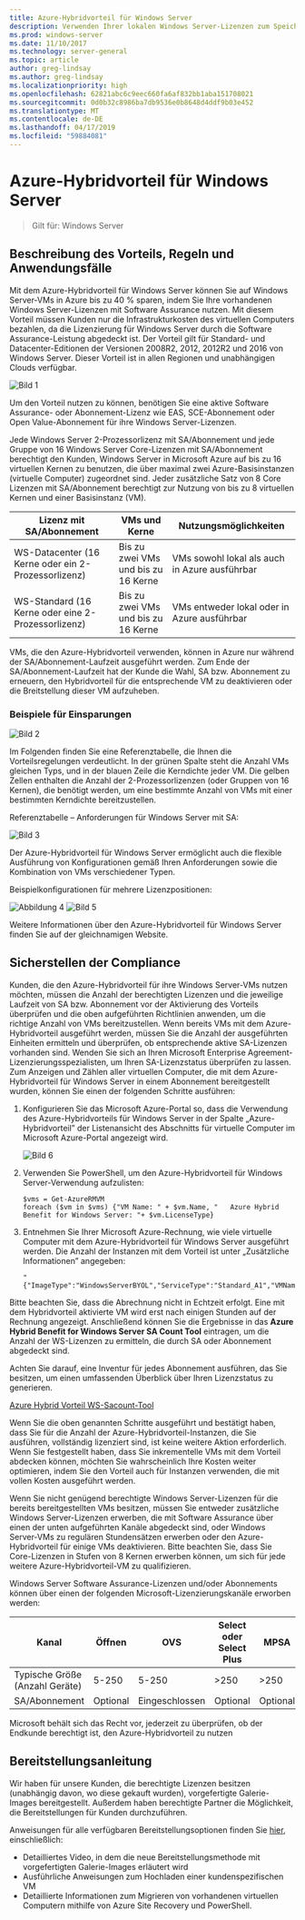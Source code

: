 ```yaml
---
title: Azure-Hybridvorteil für Windows Server
description: Verwenden Ihrer lokalen Windows Server-Lizenzen zum Speichern auf Azure-VMs
ms.prod: windows-server
ms.date: 11/10/2017
ms.technology: server-general
ms.topic: article
author: greg-lindsay
ms.author: greg-lindsay
ms.localizationpriority: high
ms.openlocfilehash: 62821abc6c9eec660fa6af832bb1aba151708021
ms.sourcegitcommit: 0d0b32c8986ba7db9536e0b8648d4ddf9b03e452
ms.translationtype: MT
ms.contentlocale: de-DE
ms.lasthandoff: 04/17/2019
ms.locfileid: "59884081"
---
```

# <a name="azure-hybrid-benefit-for-windows-server"></a>Azure-Hybridvorteil für Windows Server

>Gilt für: Windows Server

## <a name="benefit-description-rules-and-use-cases"></a>Beschreibung des Vorteils, Regeln und Anwendungsfälle

Mit dem Azure-Hybridvorteil für Windows Server können Sie auf Windows Server-VMs in Azure bis zu 40 % sparen, indem Sie Ihre vorhandenen Windows Server-Lizenzen mit Software Assurance nutzen.  Mit diesem Vorteil müssen Kunden nur die Infrastrukturkosten des virtuellen Computers bezahlen, da die Lizenzierung für Windows Server durch die Software Assurance-Leistung abgedeckt ist.  Der Vorteil gilt für Standard- und Datacenter-Editionen der Versionen 2008R2, 2012, 2012R2 und 2016 von Windows Server.  Dieser Vorteil ist in allen Regionen und unabhängigen Clouds verfügbar.


![Bild 1](media/ahb01.png)

Um den Vorteil nutzen zu können, benötigen Sie eine aktive Software Assurance- oder Abonnement-Lizenz wie EAS, SCE-Abonnement oder Open Value-Abonnement für ihre Windows Server-Lizenzen.  

Jede Windows Server 2-Prozessorlizenz mit SA/Abonnement und jede Gruppe von 16 Windows Server Core-Lizenzen mit SA/Abonnement berechtigt den Kunden, Windows Server in Microsoft Azure auf bis zu 16 virtuellen Kernen zu benutzen, die über maximal zwei Azure-Basisinstanzen (virtuelle Computer) zugeordnet sind. Jeder zusätzliche Satz von 8 Core Lizenzen mit SA/Abonnement berechtigt zur Nutzung von bis zu 8 virtuellen Kernen und einer Basisinstanz (VM).

| Lizenz mit SA/Abonnement            | VMs und Kerne            | Nutzungsmöglichkeiten                                |
|-----------------------------------------|----------------------------------|-----------------------------------------------------|
| WS-Datacenter (16 Kerne oder ein 2-Prozessorlizenz)  | Bis zu zwei VMs und bis zu 16 Kerne | VMs sowohl lokal als auch in Azure ausführbar  |
| WS-Standard (16 Kerne oder eine 2-Prozessorlizenz)    | Bis zu zwei VMs und bis zu 16 Kerne | VMs entweder lokal oder in Azure ausführbar |

VMs, die den Azure-Hybridvorteil verwenden, können in Azure nur während der SA/Abonnement-Laufzeit ausgeführt werden. Zum Ende der SA/Abonnement-Laufzeit hat der Kunde die Wahl, SA bzw. Abonnement zu erneuern, den Hybridvorteil für die entsprechende VM zu deaktivieren oder die Breitstellung dieser VM aufzuheben. 

### <a name="savings-examples"></a>Beispiele für Einsparungen 

![Bild 2](media/ahb02.png)
 
Im Folgenden finden Sie eine Referenztabelle, die Ihnen die Vorteilsregelungen verdeutlicht. In der grünen Spalte steht die Anzahl VMs gleichen Typs, und in der blauen Zeile die Kerndichte jeder VM. Die gelben Zellen enthalten die Anzahl der 2-Prozessorlizenzen (oder Gruppen von 16 Kernen), die benötigt werden, um eine bestimmte Anzahl von VMs mit einer bestimmten Kerndichte bereitzustellen. 

Referenztabelle – Anforderungen für Windows Server mit SA:

![Bild 3](media/ahb03.png)
 
Der Azure-Hybridvorteil für Windows Server ermöglicht auch die flexible Ausführung von Konfigurationen gemäß Ihren Anforderungen sowie die Kombination von VMs verschiedener Typen.

Beispielkonfigurationen für mehrere Lizenzpositionen:

![Abbildung 4](media/ahb04.png)
![Bild 5](media/ahb05.png)

 
Weitere Informationen über den Azure-Hybridvorteil für Windows Server finden Sie auf der gleichnamigen Website.

## <a name="how-to-maintain-compliance"></a>Sicherstellen der Compliance

Kunden, die den Azure-Hybridvorteil für ihre Windows Server-VMs nutzen möchten, müssen die Anzahl der berechtigten Lizenzen und die jeweilige Laufzeit von SA bzw. Abonnement vor der Aktivierung des Vorteils überprüfen und die oben aufgeführten Richtlinien anwenden, um die richtige Anzahl von VMs bereitzustellen. Wenn bereits VMs mit dem Azure-Hybridvorteil ausgeführt werden, müssen Sie die Anzahl der ausgeführten Einheiten ermitteln und überprüfen, ob entsprechende aktive SA-Lizenzen vorhanden sind.  Wenden Sie sich an Ihren Microsoft Enterprise Agreement-Lizenzierungsspezialisten, um Ihren SA-Lizenzstatus überprüfen zu lassen.
Zum Anzeigen und Zählen aller virtuellen Computer, die mit dem Azure-Hybridvorteil für Windows Server in einem Abonnement bereitgestellt wurden, können Sie einen der folgenden Schritte ausführen:

1. Konfigurieren Sie das Microsoft Azure-Portal so, dass die Verwendung des Azure-Hybridvorteils für Windows Server in der Spalte „Azure-Hybridvorteil” der Listenansicht des Abschnitts für virtuelle Computer im Microsoft Azure-Portal angezeigt wird. 

    ![Bild 6](media/ahb06.png)

2.  Verwenden Sie PowerShell, um den Azure-Hybridvorteil für Windows Server-Verwendung aufzulisten:

    ```
    $vms = Get-AzureRMVM 
    foreach ($vm in $vms) {"VM Name: " + $vm.Name, "   Azure Hybrid Benefit for Windows Server: "+ $vm.LicenseType}
    ```

3.  Entnehmen Sie Ihrer Microsoft Azure-Rechnung, wie viele virtuelle Computer mit dem Azure-Hybridvorteil für Windows Server ausgeführt werden. Die Anzahl der Instanzen mit dem Vorteil ist unter „Zusätzliche Informationen” angegeben:

    ```
    "{"ImageType":"WindowsServerBYOL","ServiceType":"Standard_A1","VMName":"","UsageType":"ComputeHR"}" 
    ```

Bitte beachten Sie, dass die Abrechnung nicht in Echtzeit erfolgt. Eine mit dem Hybridvorteil aktivierte VM wird erst nach einigen Stunden auf der Rechnung angezeigt.
Anschließend können Sie die Ergebnisse in das **Azure Hybrid Benefit for Windows Server SA Count Tool** eintragen, um die Anzahl der WS-Lizenzen zu ermitteln, die durch SA oder Abonnement abgedeckt sind.

Achten Sie darauf, eine Inventur für jedes Abonnement ausführen, das Sie besitzen, um einen umfassenden Überblick über Ihren Lizenzstatus zu generieren.

[Azure Hybrid Vorteil WS-Sacount-Tool](http://download.microsoft.com/download/7/1/2/712FEFF0-155C-4ABF-96C0-CE4EC4DB0516/Azure_Hybrid_Benefit_Windows_Server_SA_Count_Tool.xlsx)

Wenn Sie die oben genannten Schritte ausgeführt und bestätigt haben, dass Sie für die Anzahl der Azure-Hybridvorteil-Instanzen, die Sie ausführen, vollständig lizenziert sind, ist keine weitere Aktion erforderlich. Wenn Sie festgestellt haben, dass Sie inkrementelle VMs mit dem Vorteil abdecken können, möchten Sie wahrscheinlich Ihre Kosten weiter optimieren, indem Sie den Vorteil auch für Instanzen verwenden, die mit vollen Kosten ausgeführt werden.

Wenn Sie nicht genügend berechtigte Windows Server-Lizenzen für die bereits bereitgestellten VMs besitzen, müssen Sie entweder zusätzliche Windows Server-Lizenzen erwerben, die mit Software Assurance über einen der unten aufgeführten Kanäle abgedeckt sind, oder Windows Server-VMs zu regulären Stundensätzen erwerben oder den Azure-Hybridvorteil für einige VMs deaktivieren. Bitte beachten Sie, dass Sie Core-Lizenzen in Stufen von 8 Kernen erwerben können, um sich für jede weitere Azure-Hybridvorteil-VM zu qualifizieren. 

Windows Server Software Assurance-Lizenzen und/oder Abonnements können über einen der folgenden Microsoft-Lizenzierungskanäle erworben werden:

| Kanal                      | Öffnen     | OVS      | Select oder Select Plus  | MPSA       | EA/EAS   |
|------------------------------|----------|----------|-----------------------|-----------|----------|
| Typische Größe (Anzahl Geräte)  | 5-250    | 5-250    | >250                  | >250      | >500     |
| SA/Abonnement            | Optional | Eingeschlossen | Optional              | Optional  | Eingeschlossen |

Microsoft behält sich das Recht vor, jederzeit zu überprüfen, ob der Endkunde berechtigt ist, den Azure-Hybridvorteil zu nutzen 

## <a name="deployment-guidance"></a>Bereitstellungsanleitung 

Wir haben für unsere Kunden, die berechtigte Lizenzen besitzen (unabhängig davon, wo diese gekauft wurden), vorgefertigte Galerie-Images bereitgestellt. Außerdem haben berechtigte Partner die Möglichkeit, die Bereitstellungen für Kunden durchzuführen. 

Anweisungen für alle verfügbaren Bereitstellungsoptionen finden Sie [hier](https://azure.microsoft.com/pricing/hybrid-use-benefit/), einschließlich: 
-   Detailliertes Video, in dem die neue Bereitstellungsmethode mit vorgefertigten Galerie-Images erläutert wird
-   Ausführliche Anweisungen zum Hochladen einer kundenspezifischen VM 
-   Detaillierte Informationen zum Migrieren von vorhandenen virtuellen Computern mithilfe von Azure Site Recovery und PowerShell. 
